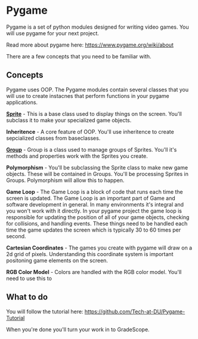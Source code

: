 # Pygame 

Pygame is a set of python modules designed for writing video games. You will use pygame for your next project. 

Read more about pygame here: https://www.pygame.org/wiki/about

There are a few concepts that you need to be familiar with. 

## Concepts

Pygame uses OOP. The Pygame modules contain several classes that you will use to create instacnes that perform functions in your pygame applications. 

**[Sprite](https://www.pygame.org/docs/ref/sprite.html)** - This is a base class used to display things on the screen. You'll subclass it to make your specialized game objects. 

**Inheritence** - A core feature of OOP. You'll use inheritence to create sepcialized classes from baseclasses. 

**[Group](https://www.pygame.org/docs/ref/sprite.html#pygame.sprite.Group)** - Group is a class used to manage groups of Sprites. You'll it's methods and properties work with the Sprites you create. 

**Polymorphism** - You'll be subclassing the Sprite class to make new game objects. These will be contained in Groups. You'll be processing Sprites in Groups. Polymorphism will allow this to happen. 

**Game Loop** - The Game Loop is a block of code that runs each time the screen is updated. The Game Loop is an important part of Game and software development in general. In many environments it's integral and you won't work with it directly. In your pygame project the game loop is responsible for updating the position of all of your game objects, checking for collisions, and handling events. These things need to be handled each time the game updates the screen which is typically 30 to 60 times per second. 

**Cartesian Coordinates** - The games you create with pygame will draw on a 2d grid of pixels. Understanding this coordinate system is important positoning game elements on the screen. 

**RGB Color Model** - Colors are handled with the RGB color model. You'll need to use this to 

## What to do

You will follow the tutorial here: https://github.com/Tech-at-DU/Pygame-Tutorial

When you're done you'll turn your work in to GradeScope. 


